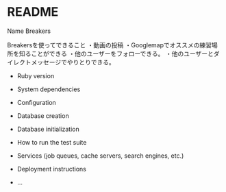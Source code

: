 # README

Name
Breakers

Breakersを使ってできること
・動画の投稿
・Googlemapでオススメの練習場所を知ることができる
・他のユーザーをフォローできる。
・他のユーザーとダイレクトメッセージでやりとりできる。


* Ruby version

* System dependencies

* Configuration

* Database creation

* Database initialization

* How to run the test suite

* Services (job queues, cache servers, search engines, etc.)

* Deployment instructions

* ...
